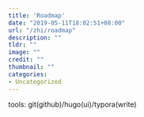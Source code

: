 ```yaml
---
title: 'Roadmap'
date: "2019-05-11T18:02:51+08:00"
url: "/zhi/roadmap"
description: ""
tldr: ""
image: ""
credit: ""
thumbnail: ""
categories:
- Uncategorized
---
```

tools: git(github)/hugo(ui)/typora(write)